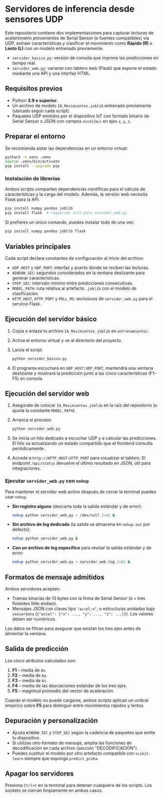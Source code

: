 # Servidores de inferencia desde sensores UDP

Este repositorio contiene dos implementaciones para capturar lecturas de acelerómetro
provenientes de Serial Sensor (o fuentes compatibles) vía UDP, extraer características y
clasificar el movimiento como **Rápido (R)** o **Lento (L)** con un modelo entrenado
previamente.

* `servidor_basico.py`: versión de consola que imprime las predicciones en tiempo real.
* `servidor_web.py`: variante con tablero web (Flask) que expone el estado mediante una API
  y una interfaz HTML.

## Requisitos previos

- Python **3.9 o superior**.
- Un archivo de modelo `IA_Movimientos.joblib` entrenado previamente (ubicado según cada
  script).
- Paquetes UDP emitidos por el dispositivo IoT con formato binario de Serial Sensor o JSON
  con campos `accel`/`acc` en ejes `x`, `y`, `z`.

## Preparar el entorno

Se recomienda aislar las dependencias en un entorno virtual:

```bash
python3 -m venv .venv
source .venv/bin/activate
pip install --upgrade pip
```

### Instalación de librerías

Ambos scripts comparten dependencias científicas para el cálculo de características y la
carga del modelo. Además, la versión web necesita Flask para la API.

```bash
pip install numpy pandas joblib
pip install flask  # requerido solo para servidor_web.py
```

Si prefieres un único comando, puedes instalar todo de una vez:

```bash
pip install numpy pandas joblib flask
```

## Variables principales

Cada script declara constantes de configuración al inicio del archivo:

- `UDP_HOST` y `UDP_PORT`: interfaz y puerto donde se reciben las lecturas.
- `WINDOW_SEC`: segundos considerados en la ventana deslizante para generar características.
- `STEP_SEC`: intervalo mínimo entre predicciones consecutivas.
- `MODEL_PATH`: ruta relativa al artefacto `.joblib` con el modelo de clasificación.
- `HTTP_HOST`, `HTTP_PORT` y `POLL_MS`: exclusivos de `servidor_web.py` para el servicio
  Flask.

## Ejecución del servidor básico

1. Copia o enlaza tu archivo `IA_Movimientos.joblib` en `entrenamiento/`.
2. Activa el entorno virtual y ve al directorio del proyecto.
3. Lanza el script:

   ```bash
   python servidor_basico.py
   ```

4. El programa escuchará en `UDP_HOST:UDP_PORT`, mantendrá una ventana deslizante y mostrará
   la predicción junto a las cinco características (F1–F5) en consola.

## Ejecución del servidor web

1. Asegúrate de colocar `IA_Movimientos.joblib` en la raíz del repositorio (o ajusta la
   constante `MODEL_PATH`).
2. Arranca el proceso:

   ```bash
   python servidor_web.py
   ```

3. Se inicia un hilo dedicado a escuchar UDP y a calcular las predicciones. El hilo va
   actualizando un estado compartido que el frontend consulta periódicamente.
4. Accede a `http://HTTP_HOST:HTTP_PORT` para visualizar el tablero. El endpoint
   `/api/status` devuelve el último resultado en JSON, útil para integraciones.

### Ejecutar `servidor_web.py` con `nohup`

Para mantener el servidor web activo después de cerrar la terminal puedes usar `nohup`.

- **Sin registro alguno** (descarta toda la salida estándar y de error):

  ```bash
  nohup python servidor_web.py > /dev/null 2>&1 &
  ```

- **Sin archivo de log dedicado** (la salida se almacena en `nohup.out` por defecto):

  ```bash
  nohup python servidor_web.py &
  ```

- **Con un archivo de log específico** para revisar la salida estándar y de error:

  ```bash
  nohup python servidor_web.py > servidor_web.log 2>&1 &
  ```

## Formatos de mensaje admitidos

Ambos servidores aceptan:

- Tramas binarias de 13 bytes con la firma de Serial Sensor (`A` + tres flotantes little
  endian).
- Mensajes JSON con claves tipo `"accel:x"`, o estructuras anidadas bajo `sensordata`
  (`{"accel": {"x": ..., "y": ..., "z": ...}}`). Los valores deben ser numéricos.

Los datos se filtran para asegurar que existan los tres ejes antes de alimentar la ventana.

## Salida de predicción

Los cinco atributos calculados son:

1. **F1** – media de `Ax`.
2. **F2** – media de `Ay`.
3. **F3** – media de `Az`.
4. **F4** – media de las desviaciones estándar de los tres ejes.
5. **F5** – magnitud promedio del vector de aceleración.

Cuando el modelo no puede cargarse, ambos scripts aplican un umbral empírico sobre **F5**
para distinguir entre movimientos rápidos y lentos.

## Depuración y personalización

- Ajusta `WINDOW_SEC` y `STEP_SEC` según la cadencia de paquetes que emite tu dispositivo.
- Si utilizas otro formato de mensaje, amplía las funciones de decodificación en cada
  archivo (sección "DECODIFICACIÓN").
- Puedes sustituir el modelo por otro artefacto compatible con `scikit-learn` siempre que
  exponga `predict_proba`.

## Apagar los servidores

Presiona `Ctrl+C` en la terminal para detener cualquiera de los scripts. Los sockets se
cierran limpiamente en ambos casos.

